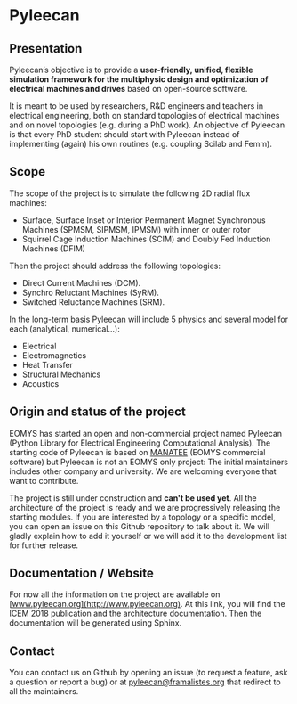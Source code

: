 # Pyleecan
## Presentation
Pyleecan’s objective is to provide a **user-friendly, unified, flexible simulation framework for the multiphysic design and optimization of electrical machines and drives** based on open-source software.

It is meant to be used by researchers, R&D engineers and teachers in electrical engineering, both on standard topologies of electrical machines and on novel topologies (e.g. during a PhD work). An objective of Pyleecan is that every PhD student should start with Pyleecan instead of implementing (again) his own routines (e.g. coupling Scilab and Femm).

## Scope
The scope of the project is to simulate the following 2D radial flux machines:
* Surface, Surface Inset or Interior Permanent Magnet Synchronous Machines (SPMSM, SIPMSM, IPMSM) with inner or outer rotor
* Squirrel Cage Induction Machines (SCIM) and Doubly Fed Induction Machines (DFIM)

Then the project should address the following topologies:
* Direct Current Machines (DCM).
* Synchro Reluctant Machines (SyRM).
* Switched Reluctance Machines (SRM).

In the long-term basis Pyleecan will include 5 physics and several model for each (analytical, numerical...):
* Electrical
* Electromagnetics
* Heat Transfer
* Structural Mechanics
* Acoustics

## Origin and status of the project
EOMYS has started an open and non-commercial project named Pyleecan (Python Library for Electrical Engineering Computational Analysis). The starting code of Pyleecan is based on [MANATEE](https://eomys.com/produits/manatee/article/logiciel-manatee) (EOMYS commercial software) but Pyleecan is not an EOMYS only project: The initial maintainers includes other company and university. We are welcoming everyone that want to contribute.

The project is still under construction and **can't be used yet**. All the architecture of the project is ready and we are progressively releasing the starting modules. If you are interested by a topology or a specific model, you can open an issue on this Github repository to talk about it. We will gladly explain how to add it yourself or we will add it to the development list for further release.

## Documentation / Website
For now all the information on the project are available on [www.pyleecan.org](http://www.pyleecan.org). At this link, you will find the ICEM 2018 publication and the architecture documentation.
Then the documentation will be generated using Sphinx.

## Contact
You can contact us on Github by opening an issue (to request a feature, ask a question or report a bug) or at pyleecan@framalistes.org that redirect to all the maintainers.